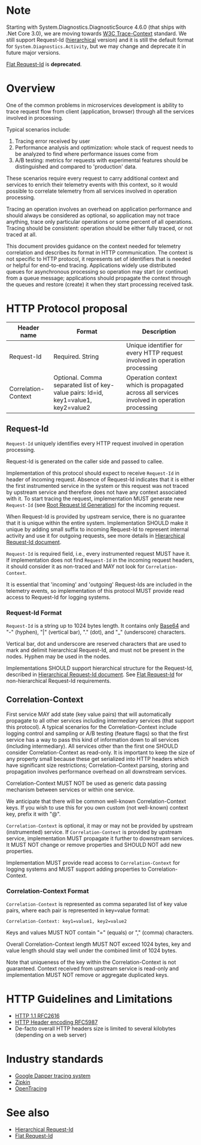 
# Note
Starting with System.Diagnostics.DiagnosticSource 4.6.0 (that ships with .Net Core 3.0), we are moving towards [W3C Trace-Context](https://www.w3.org/TR/trace-context/) standard. We still support Request-Id ([hierarchical](HierarchicalRequestId.md) version) and it is still the default format for `System.Diagnostics.Activity`, but we may change and deprecate it in future major versions.

[Flat Request-Id](FlatRequestId.md) is **deprecated**.


# Overview
    
One of the common problems in microservices development is ability to trace request flow from client (application, browser) through all the services involved in processing.

Typical scenarios include:

1. Tracing error received by user
2. Performance analysis and optimization: whole stack of request needs to be analyzed to find where performance issues come from
3. A/B testing: metrics for requests with experimental features should be distinguished and compared to 'production' data.

These scenarios require every request to carry additional context and services to enrich their telemetry events with this context, so it would possible to correlate telemetry from all services involved in operation processing.

Tracing an operation involves an overhead on application performance and should always be considered as optional, so application may not trace anything, trace only particular operations or some percent of all operations. 
Tracing should be consistent: operation should be either fully traced, or not traced at all.

This document provides guidance on the context needed for telemetry correlation and describes its format in HTTP communication. The context is not specific to HTTP protocol, it represents set of identifiers that is needed or helpful for end-to-end tracing. Applications widely use distributed queues for asynchronous processing so operation may start (or continue) from a queue message; applications should propagate the context through the queues and restore (create) it when they start processing received task.

# HTTP Protocol proposal
| Header name           |  Format    | Description |
| ----------------------| ---------- | ---------- |
| Request-Id            | Required. String | Unique identifier for every HTTP request involved in operation processing |
| Correlation-Context   | Optional. Comma separated list of key-value pairs: Id=id, key1=value1, key2=value2 | Operation context which is propagated across all services involved in operation processing |

## Request-Id
`Request-Id` uniquely identifies every HTTP request involved in operation processing. 

Request-Id is generated on the caller side and passed to callee. 

Implementation of this protocol should expect to receive `Request-Id` in header of incoming request. 
Absence of Request-Id indicates that it is either the first instrumented service in the system or this request was not traced by upstream service and therefore does not have any context associated with it.
To start tracing the request, implementation MUST generate new `Request-Id` (see [Root Request Id Generation](#root-request-id-generation)) for the incoming request.

When Request-Id is provided by upstream service, there is no guarantee that it is unique within the entire system. 
Implementation SHOULD make it unique by adding small suffix to incoming Request-Id to represent internal activity and use it for outgoing requests, see more details in [Hierarchical Request-Id document](HierarchicalRequestId.md).

`Request-Id` is required field, i.e., every instrumented request MUST have it. If implementation does not find `Request-Id` in the incoming request headers, it should consider it as non-traced and MAY not look for `Correlation-Context`.

It is essential that 'incoming' and 'outgoing' Request-Ids are included in the telemetry events, so implementation of this protocol MUST provide read access to Request-Id for logging systems.

### Request-Id Format
`Request-Id` is a string up to 1024 bytes length. It contains only [Base64](https://en.wikipedia.org/wiki/Base64) and "-" (hyphen), "|" (vertical bar), "." (dot), and "_" (underscore) characters.

Vertical bar, dot and underscore are reserved characters that are used to mark and delimit hierarchical Request-Id, and must not be present in the nodes. Hyphen may be used in the nodes.

Implementations SHOULD support hierarchical structure for the Request-Id, described in [Hierarchical Request-Id document](HierarchicalRequestId.md).
See [Flat Request-Id](FlatRequestId.md) for non-hierarchical Request-Id requirements.

## Correlation-Context
First service MAY add state (key value pairs) that will automatically propagate to all other services including intermediary services (that support this protocol). A typical scenarios for the Correlation-Context include logging control and sampling or A/B testing (feature flags) so that the first service has a way to pass this kind of information down to all services (including intermediary). All services other than the first one SHOULD consider Correlation-Context as read-only.
It is important to keep the size of any property small because these get serialized into HTTP headers which have significant size restrictions; Correlation-Context parsing, storing and propagation involves performance overhead on all downstream services. 

Correlation-Context MUST NOT be used as generic data passing mechanism between services or within one service.

We anticipate that there will be common well-known Correlation-Context keys. If you wish to use this for you own custom (not well-known) context key, prefix it with "@".

`Correlation-Context` is optional, it may or may not be provided by upstream (instrumented) service.
If `Correlation-Context` is provided by upstream service, implementation MUST propagate it further to downstream services. It MUST NOT change or remove properties and SHOULD NOT add new properties.

Implementation MUST provide read access to `Correlation-Context` for logging systems and MUST support adding properties to Correlation-Context.

### Correlation-Context Format
`Correlation-Context` is represented as comma separated list of key value pairs, where each pair is represented in key=value format:

`Correlation-Context: key1=value1, key2=value2`

Keys and values MUST NOT contain "=" (equals) or "," (comma) characters. 

Overall Correlation-Context length MUST NOT exceed 1024 bytes, key and value length should stay well under the combined limit of 1024 bytes.

Note that uniqueness of the key within the Correlation-Context is not guaranteed. Context received from upstream service is read-only and implementation MUST NOT remove or aggregate duplicated keys. 

# HTTP Guidelines and Limitations
- [HTTP 1.1 RFC2616](https://tools.ietf.org/html/rfc2616)
- [HTTP Header encoding RFC5987](https://tools.ietf.org/html/rfc5987)
- De-facto overall HTTP headers size is limited to several kilobytes (depending on a web server)

# Industry standards
- [Google Dapper tracing system](http://static.googleusercontent.com/media/research.google.com/en//pubs/archive/36356.pdf)
- [Zipkin](http://zipkin.io/)
- [OpenTracing](http://opentracing.io/)

# See also
- [Hierarchical Request-Id](HierarchicalRequestId.md)
- [Flat Request-Id](FlatRequestId.md)
